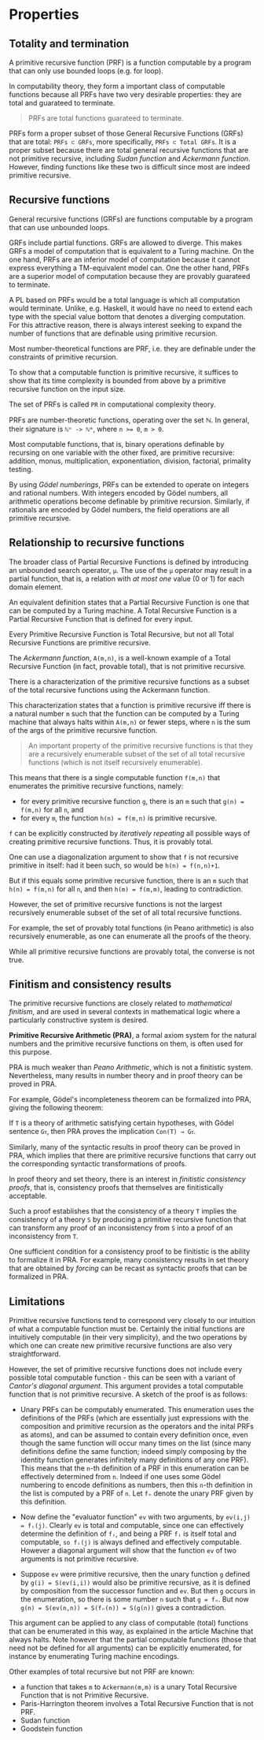# Properties

## Totality and termination

A primitive recursive function (PRF) is a function computable by a program that can only use bounded loops (e.g. for loop).

In computability theory, they form a important class of computable functions because all PRFs have two very desirable properties: they are total and guarateed to terminate.

>PRFs are total functions guarateed to terminate.

PRFs form a proper subset of those General Recursive Functions (GRFs) that are total: `PRFs ⊂ GRFs`, more specifically, `PRFs ⊂ Total GRFs`. It is a proper subset because there are total general recursive functions that are not primitive recursive, including *Sudan function* and *Ackermann function*. However, finding functions like these two is difficult since most are indeed primitive recursive.

## Recursive functions

General recursive functions (GRFs) are functions computable by a program that can use unbounded loops.

GRFs include partial functions. GRFs are allowed to diverge. This makes GRFs a model of computation that is equivalent to a Turing machine. On the one hand, PRFs are an inferior model of computation because it cannot express everything a TM-equivalent model can. One the other hand, PRFs are a superior model of computation because they are provably guarateed to terminate.

A PL based on PRFs would be a total language is which all computation would terminate. Unlike, e.g. Haskell, it would have no need to extend each type with the special value bottom that denotes a diverging computation. For this attractive reason, there is always interest seeking to expand the number of functions that are definable using primitive recursion.

Most number-theoretical functions are PRF, i.e. they are definable under the constraints of primitive recursion.

To show that a computable function is primitive recursive, it suffices to show that its time complexity is bounded from above by a primitive recursive function on the input size.

The set of PRFs is called `PR` in computational complexity theory.

PRFs are number-theoretic functions, operating over the set ℕ. In general, their signature is `ℕⁿ -> ℕᵐ`, where `n >= 0`, `m > 0`.

Most computable functions, that is, binary operations definable by recursing on one variable with the other fixed, are primitive recursive: addition, monus, multiplication, exponentiation, division, factorial, primality testing.

By using *Gödel numberings*, PRFs can be extended to operate on integers and rational numbers. With integers encoded by Gödel numbers, all arithmetic operations become definable by primitive recursion. Similarly, if rationals are encoded by Gödel numbers, the field operations are all primitive recursive.

## Relationship to recursive functions

The broader class of Partial Recursive Functions is defined by introducing an unbounded search operator, `μ`. The use of the `μ` operator may result in a partial function, that is, a relation with *at most one* value (0 or 1) for each domain element.

An equivalent definition states that a Partial Recursive Function is one that can be computed by a Turing machine. A Total Recursive Function is a Partial Recursive Function that is defined for every input.

Every Primitive Recursive Function is Total Recursive, but not all Total Recursive Functions are primitive recursive.

The *Ackermann function*, `A(m,n)`, is a well-known example of a Total Recursive Function (in fact, provable total), that is not primitive recursive.

There is a characterization of the primitive recursive functions as a subset of the total recursive functions using the Ackermann function. 

This characterization states that a function is primitive recursive iff there is a natural number `m` such that the function can be computed by a Turing machine that always halts within `A(m,n)` or fewer steps, where `n` is the sum of the args of the primitive recursive function.

>An important property of the primitive recursive functions is that they are a recursively enumerable subset of the set of all total recursive functions (which is not itself recursively enumerable).

This means that there is a single computable function `f(m,n)` that enumerates the primitive recursive functions, namely:
- for every primitive recursive function `g`, 
  there is an `m` such that `g(n) = f(m,n)` for all `n`, and
- for every `m`, the function `h(n) = f(m,n)` is primitive recursive.

`f` can be explicitly constructed by *iteratively repeating* all possible ways of creating primitive recursive functions. Thus, it is provably total. 

One can use a diagonalization argument to show that `f` is not recursive primitive in itself: had it been such, so would be `h(n) = f(n,n)+1`. 

But if this equals some primitive recursive function, there is an `m` such that `h(n) = f(m,n)` for all `n`, and then `h(m) = f(m,m)`, leading to contradiction.

However, the set of primitive recursive functions is not the largest recursively enumerable subset of the set of all total recursive functions.

For example, the set of provably total functions (in Peano arithmetic) is also recursively enumerable, as one can enumerate all the proofs of the theory.

While all primitive recursive functions are provably total, the converse is not true.

## Finitism and consistency results

The primitive recursive functions are closely related to *mathematical finitism*, and are used in several contexts in mathematical logic where a particularly constructive system is desired.

**Primitive Recursive Arithmetic (PRA)**, a formal axiom system for the natural numbers and the primitive recursive functions on them, is often used for this purpose.

PRA is much weaker than *Peano Arithmetic*, which is not a finitistic system. Nevertheless, many results in number theory and in proof theory can be proved in PRA.

For example, Gödel's incompleteness theorem can be formalized into PRA, giving the following theorem:

  If `T` is a theory of arithmetic satisfying certain hypotheses, with Gödel sentence `Gᴛ`, then PRA proves the implication `Con(T) → Gᴛ`.

Similarly, many of the syntactic results in proof theory can be proved in PRA, which implies that there are primitive recursive functions that carry out the corresponding syntactic transformations of proofs.

In proof theory and set theory, there is an interest in *finitistic consistency proofs*, that is, consistency proofs that themselves are finitistically acceptable. 

Such a proof establishes that the consistency of a theory `T` implies the consistency of a theory `S` by producing a primitive recursive function that can transform any proof of an inconsistency from `S` into a proof of an inconsistency from `T`.

One sufficient condition for a consistency proof to be finitistic is the ability to formalize it in PRA. For example, many consistency results in set theory that are obtained by *forcing* can be recast as syntactic proofs that can be formalized in PRA.

## Limitations

Primitive recursive functions tend to correspond very closely to our intuition of what a computable function must be. Certainly the initial functions are intuitively computable (in their very simplicity), and the two operations by which one can create new primitive recursive functions are also very straightforward.

However, the set of primitive recursive functions does not include every possible total computable function - this can be seen with a variant of *Cantor's diagonal argument*. This argument provides a total computable function that is not primitive recursive. A sketch of the proof is as follows:

- Unary PRFs can be computably enumerated. 
This enumeration uses the definitions of the PRFs 
(which are essentially just expressions with the composition and 
primitive recursion as the operators and the inital PRFs as atoms), 
and can be assumed to contain every definition once, 
even though the same function will occur many times on the list 
(since many definitions define the same function; 
indeed simply composing by the identity function 
generates infinitely many definitions of any one PRF). 
This means that the `n`-th definition of a PRF in this enumeration 
can be effectively determined from `n`. 
Indeed if one uses some Gödel numbering 
to encode definitions as numbers, 
then this `n`-th definition in the list 
is computed by a PRF of `n`. 
Let `fₙ` denote the unary PRF given by this definition.

- Now define the "evaluator function" `ev` with two arguments, by 
`ev(i,j) = fᵢ(j)`. 
Clearly `ev` is total and computable, 
since one can effectively determine the definition of `fᵢ`, 
and being a PRF `fᵢ` is itself total and computable, 
`so fᵢ(j)` is always defined and effectively computable. 
However a diagonal argument will show that the function `ev` 
of two arguments is not primitive recursive.

- Suppose `ev` were primitive recursive, 
then the unary function `g` defined by `g(i) = S(ev(i,i))` 
would also be primitive recursive, 
as it is defined by composition from the successor function and `ev`. 
But then `g` occurs in the enumeration, 
so there is some number `n` such that `g = fₙ`. 
But now `g(n) = S(ev(n,n)) = S(fₙ(n)) = S(g(n))` gives a contradiction.


This argument can be applied to any class of computable (total) functions that can be enumerated in this way, as explained in the article Machine that always halts. Note however that the partial computable functions (those that need not be defined for all arguments) can be explicitly enumerated, for instance by enumerating Turing machine encodings.

Other examples of total recursive but not PRF are known:
- a function that takes `m` to `Ackermann(m,m)` is a unary Total Recursive Function that is not Primitive Recursive.
- Paris-Harrington theorem involves a Total Recursive Function that is not PRF.
- Sudan function
- Goodstein function
